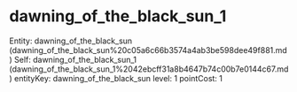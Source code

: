 # dawning_of_the_black_sun_1

Entity: dawning_of_the_black_sun (dawning_of_the_black_sun%20c05a6c66b3574a4ab3be598dee49f881.md)
Self: dawning_of_the_black_sun_1 (dawning_of_the_black_sun_1%2042ebcff31a8b4647b74c00b7e0144c67.md)
entityKey: dawning_of_the_black_sun
level: 1
pointCost: 1

[](Untitled%200ec91aaf1262455d9d72fe2226f01342.md)